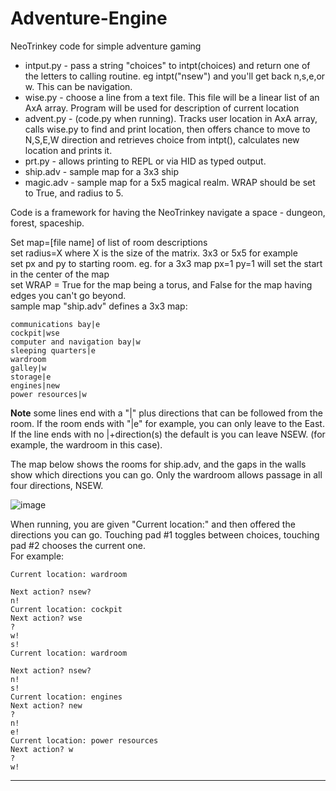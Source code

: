 # Adventure-Engine
NeoTrinkey code for simple adventure gaming

* intput.py - pass a string "choices" to intpt(choices) and return one of the letters to calling routine. eg intpt("nsew") and you'll get back n,s,e,or w. This can be navigation.
* wise.py - choose a line from a text file. This file will be a linear list of an AxA array. Program will be used for description of current location
* advent.py - (code.py when running). Tracks user location in AxA array, calls wise.py to find and print location, then offers chance to move to N,S,E,W direction and retrieves choice from intpt(), calculates new location and prints it.
* prt.py - allows printing to REPL or via HID as typed output.
* ship.adv - sample map for a 3x3 ship
* magic.adv - sample map for a 5x5 magical realm. WRAP should be set to True, and radius to 5.

Code is a framework for having the NeoTrinkey navigate a space - dungeon, forest, spaceship. 

Set map=[file name] of list of room descriptions  
set radius=X where X is the size of the matrix. 3x3 or 5x5 for example  
set px and py to starting room.   eg. for a 3x3 map px=1 py=1 will set the start in the center of the map  
set WRAP = True for the map being a torus, and False for the map having edges you can't go beyond.  
sample map "ship.adv" defines a 3x3 map:  

```
communications bay|e
cockpit|wse
computer and navigation bay|w
sleeping quarters|e
wardroom
galley|w
storage|e
engines|new
power resources|w
```

**Note** some lines end with a "|" plus directions that can be followed from the room. If the room ends with "|e" for example, you can only leave to the East. If the line ends with no |+direction(s) the default is you can leave NSEW. (for example, the wardroom in this case).

The map below shows the rooms for ship.adv, and the gaps in the walls show which directions you can go. Only the wardroom allows passage in all four directions, NSEW.

![image](https://github.com/user-attachments/assets/8e362919-8d09-4e41-b0dc-c9bd03c3a1b2)

When running, you are given "Current location:" and then offered the directions you can go. Touching pad #1 toggles between choices, touching pad #2 chooses the current one.  
For example:   
```
Current location: wardroom

Next action? nsew?
n!
Current location: cockpit
Next action? wse
?
w!
s!
Current location: wardroom

Next action? nsew?
n!
s!
Current location: engines
Next action? new
?
n!
e!
Current location: power resources
Next action? w
?
w!
```
<hr>
